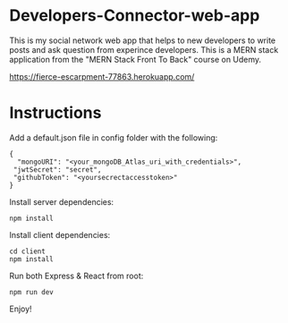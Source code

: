 # Developers-Connector-web-app
This is my social network web app that helps to new developers to write posts and ask question from experince developers.
This is a MERN stack application from the "MERN Stack Front To Back" course on Udemy. 

https://fierce-escarpment-77863.herokuapp.com/

# Instructions
Add a default.json file in config folder with the following:
```
{
  "mongoURI": "<your_mongoDB_Atlas_uri_with_credentials>",
 "jwtSecret": "secret",
 "githubToken": "<yoursecrectaccesstoken>"
}
```

Install server dependencies:
```
npm install
```

Install client dependencies:
```
cd client
npm install
```

Run both Express & React from root:
```
npm run dev
```

Enjoy!


